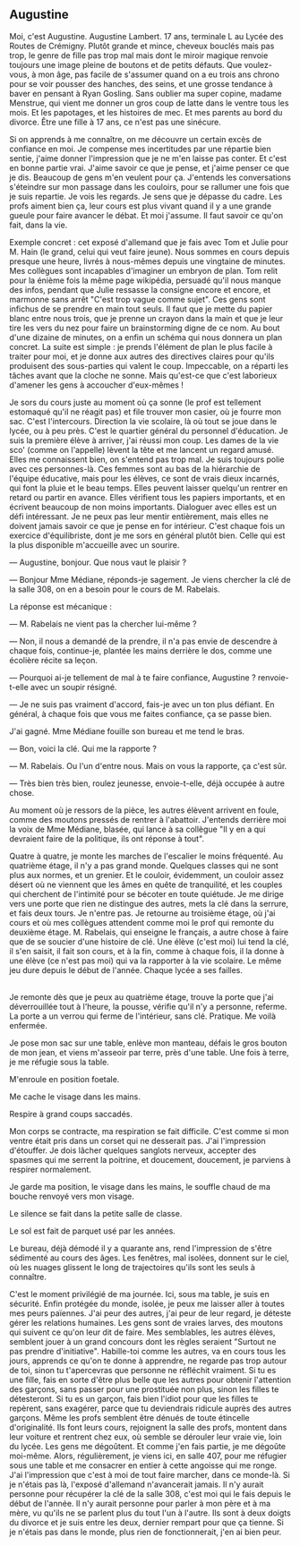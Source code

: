 ## Augustine


Moi, c'est Augustine. Augustine Lambert.
17 ans, terminale L au Lycée des Routes de Crémigny.
Plutôt grande et mince, cheveux bouclés mais pas trop, le genre de fille pas trop mal mais dont le miroir magique renvoie toujours une image pleine de boutons et de petits défauts.
Que voulez-vous, à mon âge, pas facile de s'assumer quand on a eu trois ans chrono pour se voir pousser des hanches, des seins, et une grosse tendance à baver en pensant à Ryan Gosling.
Sans oublier ma super copine, madame Menstrue, qui vient me donner un gros coup de latte dans le ventre tous les mois.
Et les papotages, et les histoires de mec.
Et mes parents au bord du divorce.
Être une fille à 17 ans, ce n'est pas une sinécure.

Si on apprends à me connaître, on me découvre un certain excès de confiance en moi.
Je compense mes incertitudes par une répartie bien sentie, j'aime donner l'impression que je ne m'en laisse pas conter.
Et c'est en bonne partie vrai.
J'aime savoir ce que je pense, et j'aime penser ce que je dis.
Beaucoup de gens m'en veulent pour ça.
J'entends les conversations s'éteindre sur mon passage dans les couloirs, pour se rallumer une fois que je suis repartie.
Je vois les regards.
Je sens que je dépasse du cadre.
Les profs aiment bien ça, leur cours est plus vivant quand il y a une grande gueule pour faire avancer le débat.
Et moi j'assume. Il faut savoir ce qu'on fait, dans la vie.

Exemple concret : cet exposé d'allemand que je fais avec Tom et Julie pour M. Hain (le grand, celui qui veut faire jeune).
Nous sommes en cours depuis presque une heure, livrés à nous-mêmes depuis une vingtaine de minutes.
Mes collègues sont incapables d'imaginer un embryon de plan.
Tom relit pour la énième fois la même page wikipédia, persuadé qu'il nous manque des infos, pendant que Julie ressasse la consigne encore et encore, et marmonne sans arrêt "C'est trop vague comme sujet".
Ces gens sont infichus de se prendre en main tout seuls.
Il faut que je mette du papier blanc entre nous trois, que je prenne un crayon dans la main et que je leur tire les vers du nez pour faire un brainstorming digne de ce nom.
Au bout d'une dizaine de minutes, on a enfin un schéma qui nous donnera un plan concret.
La suite est simple : je prends l'élément de plan le plus facile à traiter pour moi, et je donne aux autres des directives claires pour qu'ils produisent des sous-parties qui valent le coup.
Impeccable, on a réparti les tâches avant que la cloche ne sonne.
Mais qu'est-ce que c'est laborieux d'amener les gens à accoucher d'eux-mêmes !

Je sors du cours juste au moment où ça sonne (le prof est tellement estomaqué qu'il ne réagit pas) et file trouver mon casier, où je fourre mon sac.
C'est l'intercours.
Direction la vie scolaire, là où tout se joue dans le lycée, ou à peu près.
C'est le quartier général du personnel d'éducation.
Je suis la première élève à arriver, j'ai réussi mon coup.
Les dames de la vie sco' (comme on l'appelle) lèvent la tête et me lancent un regard amusé.
Elles me connaissent bien, on s'entend pas trop mal.
Je suis toujours polie avec ces personnes-là.
Ces femmes sont au bas de la hiérarchie de l'équipe éducative, mais pour les élèves, ce sont de vrais dieux incarnés, qui font la pluie et le beau temps.
Elles peuvent laisser quelqu'un rentrer en retard ou partir en avance.
Elles vérifient tous les papiers importants, et en écrivent beaucoup de non moins importants. Dialoguer avec elles est un défi intéressant.
Je ne peux pas leur mentir entièrement, mais elles ne doivent jamais savoir ce que je pense en for intérieur.
C'est chaque fois un exercice d'équilibriste, dont je me sors en général plutôt bien.
Celle qui est la plus disponible m'accueille avec un sourire.

— Augustine, bonjour. Que nous vaut le plaisir ?

— Bonjour Mme Médiane, réponds-je sagement. Je viens chercher la clé de la salle 308, on en a besoin pour le cours de M. Rabelais.

La réponse est mécanique :

— M. Rabelais ne vient pas la chercher lui-même ?

— Non, il nous a demandé de la prendre, il n'a pas envie de descendre à chaque fois, continue-je, plantée les mains derrière le dos, comme une écolière récite sa leçon.

— Pourquoi ai-je tellement de mal à te faire confiance, Augustine ? renvoie-t-elle avec un soupir résigné.

— Je ne suis pas vraiment d'accord, fais-je avec un ton plus défiant. En général, à chaque fois que vous me faites confiance, ça se passe bien.

J'ai gagné. Mme Médiane fouille son bureau et me tend le bras.

— Bon, voici la clé. Qui me la rapporte ?

— M. Rabelais. Ou l'un d'entre nous. Mais on vous la rapporte, ça c'est sûr.

— Très bien très bien, roulez jeunesse, envoie-t-elle, déjà occupée à autre chose.

Au moment où je ressors de la pièce, les autres élèvent arrivent en foule, comme des moutons pressés de rentrer à l'abattoir.
J'entends derrière moi la voix de Mme Médiane, blasée, qui lance à sa collègue "Il y en a qui devraient faire de la politique, ils ont réponse à tout".

Quatre à quatre, je monte les marches de l'escalier le moins fréquenté.
Au quatrième étage, il n'y a pas grand monde.
Quelques classes qui ne sont plus aux normes, et un grenier.
Et le couloir, évidemment, un couloir assez désert où ne viennent que les âmes en quête de tranquilité, et les couples qui cherchent de l'intimité pour se bécoter en toute quiétude.
Je me dirige vers une porte que rien ne distingue des autres, mets la clé dans la serrure, et fais deux tours.
Je n'entre pas.
Je retourne au troisième étage, où j'ai cours et où mes collègues attendent comme moi le prof qui remonte du deuxième étage.
M. Rabelais, qui enseigne le français, a autre chose à faire que de se soucier d'une histoire de clé.
Une élève (c'est moi) lui tend la clé, il s'en saisit, il fait son cours, et à la fin, comme à chaque fois, il la donne à une élève (ce n'est pas moi) qui va la rapporter à la vie scolaire.
Le même jeu dure depuis le début de l'année.
Chaque lycée a ses failles. <br /><br />

Je remonte dès que je peux au quatrième étage, trouve la porte que j'ai déverrouillée tout à l'heure, la pousse, vérifie qu'il n'y a personne, referme.
La porte a un verrou qui ferme de l'intérieur, sans clé. Pratique.
Me voilà enfermée.

Je pose mon sac sur une table, enlève mon manteau, défais le gros bouton de mon jean, et viens m'asseoir par terre, près d'une table.
Une fois à terre, je me réfugie sous la table.

M'enroule en position foetale.

Me cache le visage dans les mains.

Respire à grand coups saccadés.

Mon corps se contracte, ma respiration se fait difficile.
C'est comme si mon ventre était pris dans un corset qui ne desserait pas.
J'ai l'impression d'étouffer.
Je dois lâcher quelques sanglots nerveux, accepter des spasmes qui me serrent la poitrine, et doucement, doucement, je parviens à respirer normalement.

Je garde ma position, le visage dans les mains, le souffle chaud de ma bouche renvoyé vers mon visage.

Le silence se fait dans la petite salle de classe.

Le sol est fait de parquet usé par les années.



Le bureau, déjà démodé il y a quarante ans, rend l'impression de s'être sédimenté au cours des âges.
Les fenêtres, mal isolées, donnent sur le ciel, où les nuages glissent le long de trajectoires qu'ils sont les seuls à connaître.

C'est le moment privilégié de ma journée.
Ici, sous ma table, je suis en sécurité.
Enfin protégée du monde, isolée, je peux me laisser aller à toutes mes peurs païennes.
J'ai peur des autres, j'ai peur de leur regard, je déteste gérer les relations humaines.
Les gens sont de vraies larves, des moutons qui suivent ce qu'on leur dit de faire.
Mes semblables, les autres élèves, semblent jouer à un grand concours dont les règles seraient "Surtout ne pas prendre d'initiative".
Habille-toi comme les autres, va en cours tous les jours, apprends ce qu'on te donne à apprendre, ne regarde pas trop autour de toi, sinon tu t'apercevras que personne ne réfléchit vraiment.
Si tu es une fille, fais en sorte d'être plus belle que les autres pour obtenir l'attention des garçons, sans passer pour une prostituée non plus, sinon les filles te détesteront.
Si tu es un garçon, fais bien l'idiot pour que les filles te repèrent, sans exagérer, parce que tu deviendrais ridicule auprès des autres garçons.
Même les profs semblent être dénués de toute étincelle d'originalité.
Ils font leurs cours, rejoignent la salle des profs, montent dans leur voiture et rentrent chez eux, où semble se dérouler leur vraie vie, loin du lycée.
Les gens me dégoûtent.
Et comme j'en fais partie, je me dégoûte moi-même.
Alors, régulièrement, je viens ici, en salle 407, pour me réfugier sous une table et me consacrer en entier à cette angoisse qui me ronge.
J'ai l'impression que c'est à moi de tout faire marcher, dans ce monde-là.
Si je n'étais pas là, l'exposé d'allemand n'avancerait jamais.
Il n'y aurait personne pour récupérer la clé de la salle 308, c'est moi qui le fais depuis le début de l'année.
Il n'y aurait personne pour parler à mon père et à ma mère, vu qu'ils ne se parlent plus du tout l'un à l'autre.
Ils sont à deux doigts du divorce et je suis entre les deux, dernier rempart pour que ça tienne.
Si je n'étais pas dans le monde, plus rien de fonctionnerait, j'en ai bien peur.
